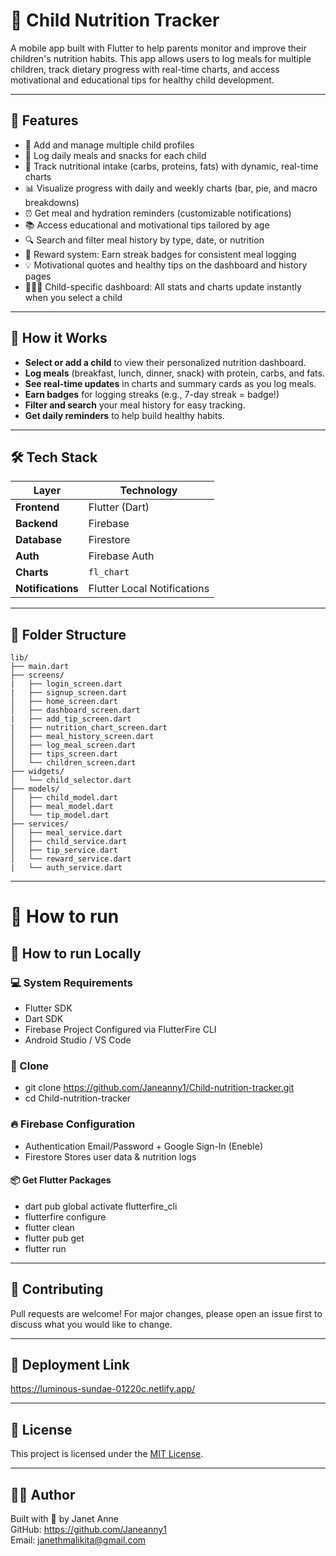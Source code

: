 
# 🍼 Child Nutrition Tracker

A mobile app built with Flutter to help parents monitor and improve their children's nutrition habits. This app allows users to log meals for multiple children, track dietary progress with real-time charts, and access motivational and educational tips for healthy child development.

---

## 📱 Features

- 👶 Add and manage multiple child profiles
- 🍎 Log daily meals and snacks for each child
- 🥗 Track nutritional intake (carbs, proteins, fats) with dynamic, real-time charts
- 📊 Visualize progress with daily and weekly charts (bar, pie, and macro breakdowns)
- ⏰ Get meal and hydration reminders (customizable notifications)
- 📚 Access educational and motivational tips tailored by age
- 🔍 Search and filter meal history by type, date, or nutrition
- 🏅 Reward system: Earn streak badges for consistent meal logging
- 💡 Motivational quotes and healthy tips on the dashboard and history pages
- 🧑‍🤝‍🧑 Child-specific dashboard: All stats and charts update instantly when you select a child

---

## 🚀 How it Works

- **Select or add a child** to view their personalized nutrition dashboard.
- **Log meals** (breakfast, lunch, dinner, snack) with protein, carbs, and fats.
- **See real-time updates** in charts and summary cards as you log meals.
- **Earn badges** for logging streaks (e.g., 7-day streak = badge!)
- **Filter and search** your meal history for easy tracking.
- **Get daily reminders** to help build healthy habits.

---

## 🛠️ Tech Stack

| Layer       | Technology               |
|-------------|---------------------------|
| **Frontend**| Flutter (Dart)            |
| **Backend** | Firebase                  |
| **Database**| Firestore                 |
| **Auth**    | Firebase Auth             |
| **Charts**  | `fl_chart`                |
| **Notifications** | Flutter Local Notifications |

---

## 📂 Folder Structure

```
lib/
├── main.dart
├── screens/
|   ├── login_screen.dart
|   ├── signup_screen.dart
│   ├── home_screen.dart
│   ├── dashboard_screen.dart
|   ├── add_tip_screen.dart
|   ├── nutrition_chart_screen.dart
│   ├── meal_history_screen.dart
│   ├── log_meal_screen.dart
│   ├── tips_screen.dart
│   └── children_screen.dart
├── widgets/
│   └── child_selector.dart
├── models/
│   ├── child_model.dart
│   ├── meal_model.dart
│   └── tip_model.dart
├── services/
│   ├── meal_service.dart
│   ├── child_service.dart
│   ├── tip_service.dart
│   └── reward_service.dart
|   └── auth_service.dart
```

---
# 🚀 How to run

## 🚀 How to run Locally
### 💻 System Requirements
- Flutter SDK
- Dart SDK
- Firebase Project	Configured via FlutterFire CLI
- Android Studio / VS Code
  
### 📌 Clone
- git clone https://github.com/Janeanny1/Child-nutrition-tracker.git
- cd 
Child-nutrition-tracker
  
### 🔥 Firebase Configuration
- Authentication	Email/Password + Google Sign-In (Eneble)
- Firestore	Stores user data & nutrition logs
  
#### 📦 Get Flutter Packages
- dart pub global activate flutterfire_cli
- flutterfire configure
- flutter clean
- flutter pub get
- flutter run
---

## 🤝 Contributing

Pull requests are welcome! For major changes, please open an issue first to discuss what you would like to change.

---

## 🚀 Deployment Link
https://luminous-sundae-01220c.netlify.app/

---

## 📜 License

This project is licensed under the [MIT License](LICENSE).

---

## 🙋‍♀️ Author

Built with 💙 by Janet Anne  
GitHub: https://github.com/Janeanny1  
Email: janethmalikita@gmail.com
